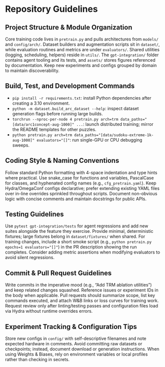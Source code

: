 # Repository Guidelines

## Project Structure & Module Organization
Core training code lives in `pretrain.py` and pulls architectures from `models/` and `config/arch/`. Dataset builders and augmentation scripts sit in `dataset/`, while evaluation routines and metrics are under `evaluators/`. Shared utilities (logging, scheduling, helpers) reside in `utils/`. The `gpt-integration/` folder contains agent tooling and its tests, and `assets/` stores figures referenced by documentation. Keep new experiments and configs grouped by domain to maintain discoverability.

## Build, Test, and Development Commands
- `pip install -r requirements.txt`: install Python dependencies after creating a 3.10 environment.
- `python -m dataset.build_arc_dataset --help`: inspect dataset generation flags before running large builds.
- `torchrun --nproc-per-node 4 pretrain.py arch=trm data_paths="[data/arc1concept-aug-1000]" ...`: launch distributed training; mirror the README templates for other puzzles.
- `python pretrain.py arch=trm data_paths="[data/sudoku-extreme-1k-aug-1000]" evaluators="[]"`: run single-GPU or CPU debugging sweeps.

## Coding Style & Naming Conventions
Follow standard Python formatting with 4-space indentation and type hints where practical. Use snake_case for functions and variables, PascalCase for classes, and hyphenated config names (e.g., `cfg_pretrain.yaml`). Keep Hydra/OmegaConf configs declarative; prefer extending existing YAML files over in-line overrides sprinkled throughout scripts. Document non-obvious logic with concise comments and maintain docstrings for public APIs.

## Testing Guidelines
Use `pytest gpt-integration/tests` for agent regressions and add new suites alongside the feature they exercise. Provide minimal, deterministic fixtures; large fixtures belong in `dataset/fixtures/` when shared. For training changes, include a short smoke script (e.g., `python pretrain.py epochs=1 evaluators="[]"`) in the PR description showing the run completes. Consider adding metric assertions when modifying evaluators to avoid silent regressions.

## Commit & Pull Request Guidelines
Write commits in the imperative mood (e.g., “Add TRM ablation utilities”) and keep related changes squashed. Reference issues or experiment IDs in the body when applicable. Pull requests should summarize scope, list key commands executed, and attach W&B links or loss curves for training work. Request review only after linting/testing passes and configuration files load via Hydra without runtime overrides errors.

## Experiment Tracking & Configuration Tips
Store new configs in `config/` with self-descriptive filenames and note expected hardware in comments. Avoid committing raw datasets or checkpoints; instead, document download or generation instructions. When using Weights & Biases, rely on environment variables or local profiles rather than checking in secrets.

